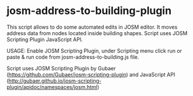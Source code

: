 josm-address-to-building-plugin
===============================

This script allows to do some automated edits in JOSM editor. It moves address data from nodes located inside building shapes. Script uses JOSM Scripting Plugin JavaScript API.

USAGE:
Enable JOSM Scripting Plugin, under Scripting menu click run or paste & run code from josm-address-to-building.js file.

Script uses JOSM Scripting Plugin by Gubaer (https://github.com/Gubaer/josm-scripting-plugin) and JavaScript API (http://gubaer.github.io/josm-scripting-plugin/apidoc/namespaces/josm.html)
